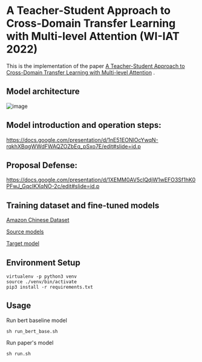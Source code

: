 # A Teacher-Student Approach to Cross-Domain Transfer Learning with Multi-level Attention (WI-IAT 2022)
This is the implementation of the paper [A Teacher-Student Approach to Cross-Domain Transfer Learning with Multi-level Attention](https://dl.acm.org/doi/abs/10.1145/3486622.3494009) .

## Model architecture
![image](https://github.com/kklab-com/cross-domain-sentiment-analysis/blob/master/transfer%20learning%20architecture.png)

## Model introduction and operation steps: 
https://docs.google.com/presentation/d/1nE51EONlOcYwqN-rqkhXBqgWWdFWAQZOZbEq_pSxo7E/edit#slide=id.p
<!-- 
## Weekly report:
https://docs.google.com/presentation/d/1V1n9mJ-qUIKCv9-1Z7h1cVSJ6jPPvBPZ7hH42bu3ahQ/edit#slide=id.g9f9e4d4e94_1_0
https://docs.google.com/presentation/d/1zPLn2K_5FxgEP8SrbvLVvBF7I1Sp7boyP5Qxi1wfNq8/edit#slide=id.gdadffaed61_0_12 -->

## Proposal Defense:
https://docs.google.com/presentation/d/1XEMM0AV5clQdjW1wEFO3Sf1hK0PFwJ_GqcIKXqNO-2c/edit#slide=id.p

## Training dataset and fine-tuned models
[Amazon Chinese Dataset](https://drive.google.com/drive/folders/14nvjHSRDwNUqdJqlHJG_XFYwTFmoBqJO?usp=sharing)

[Source models](https://drive.google.com/drive/folders/1NdE0b-Yvk1SetUHR-8Jwi488O7VxlqAi?usp=sharing)

[Target model](https://drive.google.com/drive/folders/1OukLJ2F2TSXJo9ZGkUDTD8HB1rSsqzTj?usp=sharing)


## Environment Setup
```
virtualenv -p python3 venv
source ./venv/bin/activate
pip3 install -r requirements.txt
```


<!-- -- final_cross_domin_uda_mtl.py: our model

-- run.sh: run our model

-- consist_processor_mtl_multi_neg.py: data processor for final_cross_domin_uda_mtl.py (with multi target)

-- majority_vote.py: majority vote for unlabelled target instance using fine-tuning source domain classifier 

-- new_new_unlabelled_psuedo_label.npy: the result after majority vote

-- data link: https://drive.google.com/drive/folders/14nvjHSRDwNUqdJqlHJG_XFYwTFmoBqJO?usp=sharing
              
              --baby_consist.json: Amazon baby domain product review (labeled)
              
              --sport.json: Amazon sport domain product review (labeled)
              
              --toy.json: Amazon toy domain product review (labeled)
              
              --new_artist.tsv: KKBOX artist reviews (labeled)
              
              --artist.txt: the list of artist
              
              --kkbox_negative_review: PTT negative reviews (labeled)
              
              --ptt.tsv (artist unlabeled review)

-- source domain model link: https://drive.google.com/drive/folders/1NdE0b-Yvk1SetUHR-8Jwi488O7VxlqAi?usp=sharing
 
-- cross domain output files will be in "proposed", link: https://drive.google.com/drive/folders/1OukLJ2F2TSXJo9ZGkUDTD8HB1rSsqzTj?usp=sharing

--bert.py: bert baseline model

--run.sh: run bert baseline -->

<!-- --cross_processor.py: data processor for bert.py

--bert baseline output file will be in "output" -->





## Usage

Run bert baseline model
```
sh run_bert_base.sh
```
Run paper's model
```
sh run.sh
```
